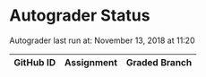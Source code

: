 # Autograder Status
Autograder last run at: November 13, 2018 at 11:20

| GitHub ID | Assignment | Graded Branch |
|-----------|------------|---------------|

